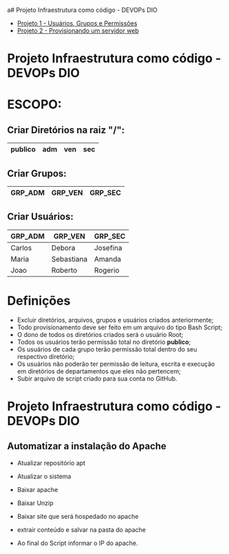 a# Projeto Infraestrutura como código - DEVOPs DIO

<a name="projeto"></a>

- [Projeto 1 - Usuários, Grupos e Permissões](#projeto1)
- [Projeto 2 - Provisionando um servidor web](#projeto2)


<a id="projeto1"></a>
# Projeto Infraestrutura como código - DEVOPs DIO

# ESCOPO:

## Criar Diretórios na raiz "/":

| publico | adm | ven | sec |
|---|---|---|---|

## Criar Grupos:

| GRP_ADM | GRP_VEN | GRP_SEC |
|---|---|---|


## Criar Usuários:

| GRP_ADM | GRP_VEN | GRP_SEC |
|---|---|---|
| Carlos | Debora | Josefina |
| Maria | Sebastiana | Amanda |
| Joao | Roberto | Rogerio |


# Definições

* Excluir diretórios, arquivos, grupos e usuários criados anteriormente;
* Todo provisionamento deve ser feito em um arquivo do tipo Bash Script;
* O dono de todos os diretórios criados será o usuário Root;
* Todos os usuários terão permissão total no diretório <strong>publico</strong>;
* Os usuários de cada grupo terão permissão total dentro do seu respectivo diretório;
* Os usuários não poderão ter permissão de leitura, escrita e execução em diretórios de departamentos que eles não pertencem;
* Subir arquivo de script criado para sua conta no GitHub.

<a id="projeto2"></a>
# Projeto Infraestrutura como código - DEVOPs DIO

## Automatizar a instalação do Apache

* Atualizar repositório apt
* Atualizar o sistema
* Baixar apache
* Baixar Unzip
* Baixar site que será hospedado no apache
* extrair conteúdo e salvar na pasta do apache

* Ao final do Script informar o IP do apache.